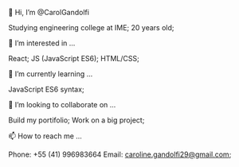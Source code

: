 <!--
**CarolGandolfi/CarolGandolfi** is a ✨ _special_ ✨ repository because its `README.md` (this file) appears on your GitHub profile.

Here are some ideas to get you started:

- 🔭 I’m currently working on ...
- 🌱 I’m currently learning ...
- 👯 I’m looking to collaborate on ...
- 🤔 I’m looking for help with ...
- 💬 Ask me about ...
- 📫 How to reach me: ...
- 😄 Pronouns: ...
- ⚡ Fun fact: ...
-->
👋 Hi, I’m @CarolGandolfi

Studying engineering college at IME;
20 years old;

👀 I’m interested in ...

React;
JS (JavaScript ES6);
HTML/CSS;

🌱 I’m currently learning ...

JavaScript ES6 syntax;

💞️ I’m looking to collaborate on ...

Build my portifolio;
Work on a big project;

📫 How to reach me ...

Phone: +55 (41) 996983664
Email: caroline.gandolfi29@gmail.com;
